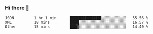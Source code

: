 ### Hi there 👋

<!--
**urzz/urzz** is a ✨ _special_ ✨ repository because its `README.md` (this file) appears on your GitHub profile.

Here are some ideas to get you started:

- 🔭 I’m currently working on ...
- 🌱 I’m currently learning ...
- 👯 I’m looking to collaborate on ...
- 🤔 I’m looking for help with ...
- 💬 Ask me about ...
- 📫 How to reach me: ...
- 😄 Pronouns: ...
- ⚡ Fun fact: ...
-->

<!--START_SECTION:waka-->

```text
JSON         1 hr 1 min      ██████████████░░░░░░░░░░░   55.56 %
XML          18 mins         ████░░░░░░░░░░░░░░░░░░░░░   16.57 %
Other        15 mins         ███▓░░░░░░░░░░░░░░░░░░░░░   14.40 %
```

<!--END_SECTION:waka-->
